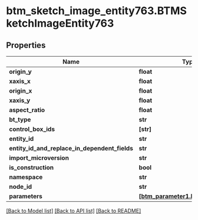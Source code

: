 # btm_sketch_image_entity763.BTMSketchImageEntity763

## Properties
Name | Type | Description | Notes
------------ | ------------- | ------------- | -------------
**origin_y** | **float** |  | [optional] 
**xaxis_x** | **float** |  | [optional] 
**origin_x** | **float** |  | [optional] 
**xaxis_y** | **float** |  | [optional] 
**aspect_ratio** | **float** |  | [optional] 
**bt_type** | **str** |  | [optional] 
**control_box_ids** | **[str]** |  | [optional] 
**entity_id** | **str** |  | [optional] 
**entity_id_and_replace_in_dependent_fields** | **str** |  | [optional] 
**import_microversion** | **str** |  | [optional] 
**is_construction** | **bool** |  | [optional] 
**namespace** | **str** |  | [optional] 
**node_id** | **str** |  | [optional] 
**parameters** | [**[btm_parameter1.BTMParameter1]**](BTMParameter1.md) |  | [optional] 

[[Back to Model list]](../README.md#documentation-for-models) [[Back to API list]](../README.md#documentation-for-api-endpoints) [[Back to README]](../README.md)


